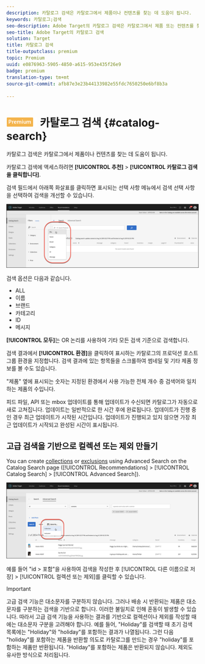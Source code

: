 ```yaml
---
description: 카탈로그 검색은 카탈로그에서 제품이나 컨텐츠를 찾는 데 도움이 됩니다.
keywords: 카탈로그;검색
seo-description: Adobe Target의 카탈로그 검색은 카탈로그에서 제품 또는 컨텐츠를 찾는 데 도움이 됩니다.
seo-title: Adobe Target의 카탈로그 검색
solution: Target
title: 카탈로그 검색
title-outputclass: premium
topic: Premium
uuid: e0876963-5905-4850-a615-953e435f26e9
badge: premium
translation-type: tm+mt
source-git-commit: afb87e3e23b44133982e55fdc7650250e6bf8b3a

---
```



# ![PREMIUM](/help/assets/premium.png) 카탈로그 검색 {#catalog-search}

카탈로그 검색은 카탈로그에서 제품이나 컨텐츠를 찾는 데 도움이 됩니다.

카탈로그 검색에 액세스하려면 **[!UICONTROL 추천]** &gt; **[!UICONTROL 카탈로그 검색을 클릭합니다]**.

검색 필드에서 아래쪽 화살표를 클릭하면 표시되는 선택 사항 메뉴에서 검색 선택 사항을 선택하여 검색을 개선할 수 있습니다.

![](assets/searchproductsmenu.png)

검색 옵션은 다음과 같습니다.

* ALL
* 이름
* 브랜드
* 카테고리
* ID
* 메시지

**[!UICONTROL 모두]**&#x200B;는 OR 논리를 사용하여 기타 모든 검색 기준으로 검색합니다.

검색 결과에서 **[!UICONTROL 환경]**&#x200B;을 클릭하여 표시하는 카탈로그의 프로덕션 호스트 그룹 환경을 지정합니다. [](/help/administrating-target/hosts.md) 검색 결과에 있는 항목들을 스크롤하여 썸네일 및 기타 제품 정보를 볼 수도 있습니다.

"제품" 옆에 표시되는 숫자는 지정된 환경에서 사용 가능한 전체 개수 중 검색어와 일치하는 제품의 수입니다.

피드 파일, API 또는 mbox 업데이트를 통해 업데이트가 수신되면 카탈로그가 자동으로 새로 고쳐집니다. 업데이트는 일반적으로 한 시간 후에 완료됩니다. 업데이트가 진행 중인 경우 최근 업데이트가 시작된 시간입니다. 업데이트가 진행되고 있지 않으면 가장 최근 업데이트가 시작되고 완성된 시간이 표시됩니다.

## 고급 검색을 기반으로 컬렉션 또는 제외 만들기

You can create [collections](/help/c-recommendations/c-products/collections.md) or [exclusions](/help/c-recommendations/c-products/exclusions.md) using Advanced Search on the Catalog Search page ([!UICONTROL Recommendations] &gt; [!UICONTROL Catalog Search] &gt; [!UICONTROL Advanced Search]).

![다른 이름으로 저장](/help/c-recommendations/c-products/assets/save-as.png)

예를 들어 "id &gt; 포함"을 사용하여 검색을 작성한 후 [!UICONTROL 다른 이름으로 저장] &gt; [!UICONTROL 컬렉션 또는 제외]를 클릭할 수 있습니다.

>[!IMPORTANT]
>
>고급 검색 기능은 대소문자를 구분하지 않습니다. 그러나 배송 시 반환되는 제품은 대소문자를 구분하는 검색을 기반으로 합니다. 이러한 불일치로 인해 혼동이 발생할 수 있습니다. 따라서 고급 검색 기능을 사용하는 결과를 기반으로 컬렉션이나 제외를 작성할 때에는 대소문자 구분을 고려해야 합니다. 예를 들어, "Holiday"를 검색할 때 초기 검색 목록에는 "Holiday"와 "holiday"를 포함하는 결과가 나열됩니다. 그런 다음 "holiday"를 포함하는 제품을 반환할 의도로 카탈로그를 만드는 경우 "holiday"를 포함하는 제품만 반환됩니다. "Holiday"를 포함하는 제품은 반환되지 않습니다. 제외도 유사한 방식으로 처리됩니다.
